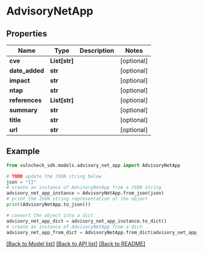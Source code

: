 # AdvisoryNetApp


## Properties

Name | Type | Description | Notes
------------ | ------------- | ------------- | -------------
**cve** | **List[str]** |  | [optional] 
**date_added** | **str** |  | [optional] 
**impact** | **str** |  | [optional] 
**ntap** | **str** |  | [optional] 
**references** | **List[str]** |  | [optional] 
**summary** | **str** |  | [optional] 
**title** | **str** |  | [optional] 
**url** | **str** |  | [optional] 

## Example

```python
from vulncheck_sdk.models.advisory_net_app import AdvisoryNetApp

# TODO update the JSON string below
json = "{}"
# create an instance of AdvisoryNetApp from a JSON string
advisory_net_app_instance = AdvisoryNetApp.from_json(json)
# print the JSON string representation of the object
print(AdvisoryNetApp.to_json())

# convert the object into a dict
advisory_net_app_dict = advisory_net_app_instance.to_dict()
# create an instance of AdvisoryNetApp from a dict
advisory_net_app_from_dict = AdvisoryNetApp.from_dict(advisory_net_app_dict)
```
[[Back to Model list]](../README.md#documentation-for-models) [[Back to API list]](../README.md#documentation-for-api-endpoints) [[Back to README]](../README.md)


